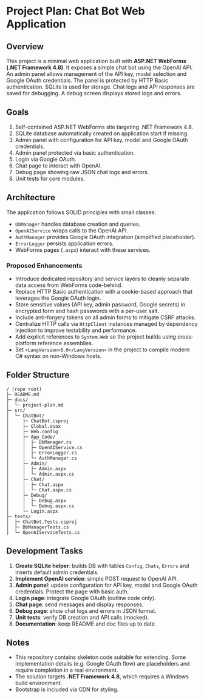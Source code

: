 # Project Plan: Chat Bot Web Application

## Overview

This project is a minimal web application built with **ASP.NET WebForms (.NET Framework 4.8)**. It exposes a simple chat bot using the OpenAI API. An admin panel allows management of the API key, model selection and Google OAuth credentials. The panel is protected by HTTP Basic authentication. SQLite is used for storage. Chat logs and API responses are saved for debugging. A debug screen displays stored logs and errors.

## Goals

1. Self-contained ASP.NET WebForms site targeting .NET Framework 4.8.
2. SQLite database automatically created on application start if missing.
3. Admin panel with configuration for API key, model and Google OAuth credentials.
4. Admin panel protected via basic authentication.
5. Login via Google OAuth.
6. Chat page to interact with OpenAI.
7. Debug page showing raw JSON chat logs and errors.
8. Unit tests for core modules.

## Architecture

The application follows SOLID principles with small classes:

- `DbManager` handles database creation and queries.
- `OpenAIService` wraps calls to the OpenAI API.
- `AuthManager` provides Google OAuth integration (simplified placeholder).
- `ErrorLogger` persists application errors.
- WebForms pages (`.aspx`) interact with these services.

### Proposed Enhancements

- Introduce dedicated repository and service layers to cleanly separate data
  access from WebForms code-behind.
- Replace HTTP Basic authentication with a cookie-based approach that leverages
  the Google OAuth login.
- Store sensitive values (API key, admin password, Google secrets) in encrypted
  form and hash passwords with a per-user salt.
- Include anti-forgery tokens on all admin forms to mitigate CSRF attacks.
- Centralize HTTP calls via `HttpClient` instances managed by dependency
  injection to improve testability and performance.
- Add explicit references to `System.Web` so the project builds using
  cross-platform reference assemblies.
- Set `<LangVersion>8.0</LangVersion>` in the project to compile modern C# syntax on non-Windows hosts.

## Folder Structure

```
/ (repo root)
├─ README.md
├─ docs/
│  └─ project-plan.md
├─ src/
│  └─ ChatBot/
│     ├─ ChatBot.csproj
│     ├─ Global.asax
│     ├─ Web.config
│     ├─ App_Code/
│     │  ├─ DbManager.cs
│     │  ├─ OpenAIService.cs
│     │  ├─ ErrorLogger.cs
│     │  └─ AuthManager.cs
│     ├─ Admin/
│     │  ├─ Admin.aspx
│     │  └─ Admin.aspx.cs
│     ├─ Chat/
│     │  ├─ Chat.aspx
│     │  └─ Chat.aspx.cs
│     ├─ Debug/
│     │  ├─ Debug.aspx
│     │  └─ Debug.aspx.cs
│     └─ Login.aspx
├─ tests/
│  ├─ ChatBot.Tests.csproj
│  ├─ DbManagerTests.cs
│  └─ OpenAIServiceTests.cs
```

## Development Tasks

1. **Create SQLite helper**: builds DB with tables `Config`, `Chats`, `Errors` and inserts default admin credentials.
2. **Implement OpenAI service**: simple POST request to OpenAI API.
3. **Admin panel**: update configuration for API key, model and Google OAuth credentials. Protect the page with basic auth.
4. **Login page**: integrate Google OAuth (outline code only).
5. **Chat page**: send messages and display responses.
6. **Debug page**: show chat logs and errors in JSON format.
7. **Unit tests**: verify DB creation and API calls (mocked).
8. **Documentation**: keep README and doc files up to date.

## Notes

- This repository contains skeleton code suitable for extending. Some implementation details (e.g. Google OAuth flow) are placeholders and require completion in a real environment.
- The solution targets **.NET Framework 4.8**, which requires a Windows build environment.
- Bootstrap is included via CDN for styling.

